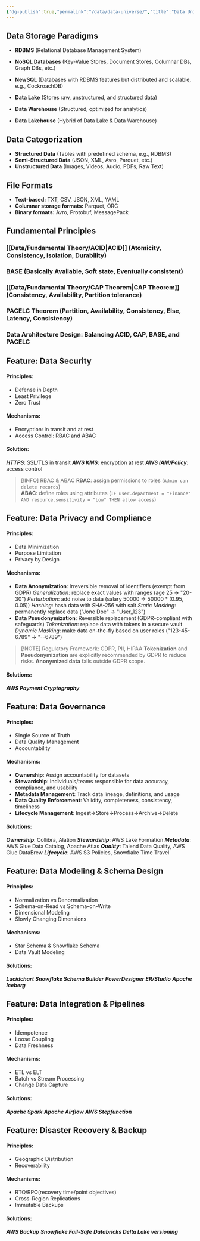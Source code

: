 ```yaml
---
{"dg-publish":true,"permalink":"/data/data-universe/","title":"Data Universe"}
---
```


## Data Storage Paradigms
- **RDBMS** (Relational Database Management System)
- **NoSQL Databases** (Key-Value Stores, Document Stores, Columnar DBs, Graph DBs, etc.)
- **NewSQL** (Databases with RDBMS features but distributed and scalable, e.g., CockroachDB)

- **Data Lake** (Stores raw, unstructured, and structured data)
- **Data Warehouse** (Structured, optimized for analytics)
- **Data Lakehouse** (Hybrid of Data Lake & Data Warehouse)

## Data Categorization
- **Structured Data** (Tables with predefined schema, e.g., RDBMS)
- **Semi-Structured Data** (JSON, XML, Avro, Parquet, etc.)
- **Unstructured Data** (Images, Videos, Audio, PDFs, Raw Text)

## File Formats
- **Text-based:** TXT, CSV, JSON, XML, YAML
- **Columnar storage formats:** Parquet, ORC
- **Binary formats:** Avro, Protobuf, MessagePack

## Fundamental Principles
### [[Data/Fundamental Theory/ACID\|ACID]] (Atomicity, Consistency, Isolation, Durability)
### BASE (Basically Available, Soft state, Eventually consistent)
### [[Data/Fundamental Theory/CAP Theorem\|CAP Theorem]] (Consistency, Availability, Partition tolerance)
### PACELC Theorem (Partition, Availability, Consistency, Else, Latency, Consistency)
### Data Architecture Design: Balancing ACID, CAP, BASE, and PACELC

## Feature: Data Security
#### Principles: 
- Defense in Depth
- Least Privilege
- Zero Trust
#### Mechanisms:
- Encryption: in transit and at rest
- Access Control: RBAC and ABAC
#### Solution:
***HTTPS***: SSL/TLS in transit
***AWS KMS***: encryption at rest
***AWS IAM/Policy***: access control
>[!INFO] RBAC & ABAC
>**RBAC**: assign permissions to roles (`Admin can delete records`) \
  **ABAC**: define roles using attributes (`IF user.department = "Finance" AND resource.sensitivity = "Low" THEN allow access`)

## Feature: Data Privacy and Compliance
#### Principles: 
- Data Minimization
- Purpose Limitation
- Privacy by Design
#### Mechanisms:
- **Data Anonymization**: Irreversible removal of identifiers (exempt from GDPR)
	*Generalization*: replace exact values with ranges (age 25 -> "20-30")
	*Perturbation*: add noise to data (salary 50000 -> 50000 * (0.95, 0.05))
	*Hashing*: hash data with SHA-256 with salt
	*Static Masking*: permanently replace data ("Jone Doe" -> "User_123")
- **Data Pseudonymization**: Reversible replacement (GDPR-compliant with safeguards)
	*Tokenization*: replace data with tokens in a secure vault
	*Dynamic Masking*: make data on-the-fly based on user roles ("123-45-6789" → "--6789")	

> [!NOTE] Regulatory Framework: GDPR, PII, HIPAA
> **Tokenization** and **Pseudonymization** are explicitly recommended by GDPR to reduce risks.
> **Anonymized data** falls outside GDPR scope.
#### Solutions:
***AWS Payment Cryptography***
## Feature: Data Governance
#### Principles:
- Single Source of Truth
- Data Quality Management
- Accountability
#### Mechanisms:
- **Ownership**: Assign accountability for datasets
- **Stewardship**: Individuals/teams responsible for data accuracy, compliance, and usability
- **Metadata Management**: Track data lineage, definitions, and usage
- **Data Quality Enforcement**: Validity, completeness, consistency, timeliness
- **Lifecycle Management**: Ingest->Store->Process->Archive->Delete
#### Solutions:  
***Ownership***: Collibra, Alation
***Stewardship***: AWS Lake Formation
***Metadata***: AWS Glue Data Catalog, Apache Atlas
***Quality***: Talend Data Quality, AWS Glue DataBrew
***Lifecycle***: AWS S3 Policies, Snowflake Time Travel

## Feature: Data Modeling & Schema Design
#### Principles: 
- Normalization vs Denormalization 
- Schema-on-Read vs Schema-on-Write 
- Dimensional Modeling
- Slowly Changing Dimensions
#### Mechanisms:
- Star Schema & Snowflake Schema
- Data Vault Modeling
#### Solutions:
***Lucidchart***
***Snowflake Schema Builder***
***PowerDesigner***
***ER/Studio***
***Apache Iceberg***
## Feature: Data Integration & Pipelines
#### Principles: 
- Idempotence
- Loose Coupling
- Data Freshness
#### Mechanisms:
- ETL vs ELT 
- Batch vs Stream Processing 
- Change Data Capture
#### Solutions: 
***Apache Spark***
***Apache Airflow***
***AWS Stepfunction***

## Feature: Disaster Recovery & Backup
#### Principles: 
- Geographic Distribution
- Recoverability
#### Mechanisms:
- RTO/RPO(recovery time/point objectives)
- Cross-Region Replications
- Immutable Backups
#### Solutions: 
***AWS Backup***
***Snowflake Fail-Safe***
***Databricks Delta Lake versioning***



































